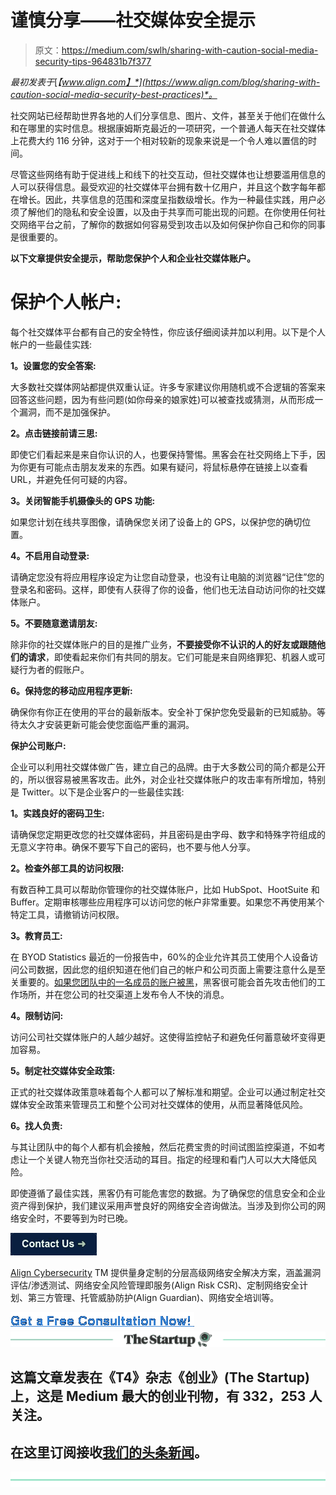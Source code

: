# 谨慎分享——社交媒体安全提示

> 原文：<https://medium.com/swlh/sharing-with-caution-social-media-security-tips-964831b7f377>

*最初发表于*[*【www.align.com】*](https://www.align.com/blog/sharing-with-caution-social-media-security-best-practices)*。*

社交网站已经帮助世界各地的人们分享信息、图片、文件，甚至关于他们在做什么和在哪里的实时信息。根据康姆斯克最近的一项研究，一个普通人每天在社交媒体上花费大约 116 分钟，这对于一个相对较新的现象来说是一个令人难以置信的时间。

尽管这些网络有助于促进线上和线下的社交互动，但社交媒体也让想要滥用信息的人可以获得信息。最受欢迎的社交媒体平台拥有数十亿用户，并且这个数字每年都在增长。因此，共享信息的范围和深度呈指数级增长。作为一种最佳实践，用户必须了解他们的隐私和安全设置，以及由于共享而可能出现的问题。在你使用任何社交网络平台之前，了解你的数据如何容易受到攻击以及如何保护你自己和你的同事是很重要的。

**以下文章提供安全提示，帮助您保护个人和企业社交媒体账户。**

# 保护个人帐户:

每个社交媒体平台都有自己的安全特性，你应该仔细阅读并加以利用。以下是个人帐户的一些最佳实践:

**1。设置您的安全答案:**

大多数社交媒体网站都提供双重认证。许多专家建议你用随机或不合逻辑的答案来回答这些问题，因为有些问题(如你母亲的娘家姓)可以被查找或猜测，从而形成一个漏洞，而不是加强保护。

**2。点击链接前请三思:**

即使它们看起来是来自你认识的人，也要保持警惕。黑客会在社交网络上下手，因为你更有可能点击朋友发来的东西。如果有疑问，将鼠标悬停在链接上以查看 URL，并避免任何可疑的内容。

**3。关闭智能手机摄像头的 GPS 功能:**

如果您计划在线共享图像，请确保您关闭了设备上的 GPS，以保护您的确切位置。

**4。不启用自动登录:**

请确定您没有将应用程序设定为让您自动登录，也没有让电脑的浏览器“记住”您的登录名和密码。这样，即使有人获得了你的设备，他们也无法自动访问你的社交媒体账户。

**5。不要随意邀请朋友:**

除非你的社交媒体账户的目的是推广业务，**不要接受你不认识的人的好友或跟随他们的请求**，即使看起来你们有共同的朋友。它们可能是来自网络罪犯、机器人或可疑行为者的假账户。

**6。保持您的移动应用程序更新:**

确保你有你正在使用的平台的最新版本。安全补丁保护您免受最新的已知威胁。等待太久才安装更新可能会使您面临严重的漏洞。

**保护公司账户:**

企业可以利用社交媒体做广告，建立自己的品牌。由于大多数公司的简介都是公开的，所以很容易被黑客攻击。此外，对企业社交媒体账户的攻击率有所增加，特别是 Twitter。以下是企业客户的一些最佳实践:

**1。实践良好的密码卫生:**

请确保您定期更改您的社交媒体密码，并且密码是由字母、数字和特殊字符组成的无意义字符串。确保不要写下自己的密码，也不要与他人分享。

**2。检查外部工具的访问权限:**

有数百种工具可以帮助你管理你的社交媒体账户，比如 HubSpot、HootSuite 和 Buffer。定期审核哪些应用程序可以访问您的帐户非常重要。如果您不再使用某个特定工具，请撤销访问权限。

**3。教育员工:**

在 BYOD Statistics 最近的一份报告中，60%的企业允许其员工使用个人设备访问公司数据，因此您的组织知道在他们自己的帐户和公司页面上需要注意什么是至关重要的。[如果您团队中的一名成员的账户被黑](https://www.align.com/blog/just-got-hacked-strengthen-cybersecurity)，黑客很可能会首先攻击他们的工作场所，并在您公司的社交渠道上发布令人不快的消息。

**4。限制访问:**

访问公司社交媒体账户的人越少越好。这使得监控帖子和避免任何蓄意破坏变得更加容易。

**5。制定社交媒体安全政策:**

正式的社交媒体政策意味着每个人都可以了解标准和期望。企业可以通过制定社交媒体安全政策来管理员工和整个公司对社交媒体的使用，从而显著降低风险。

**6。找人负责:**

与其让团队中的每个人都有机会接触，然后花费宝贵的时间试图监控渠道，不如考虑让一个关键人物充当你社交活动的耳目。指定的经理和看门人可以大大降低风险。

即使遵循了最佳实践，黑客仍有可能危害您的数据。为了确保您的信息安全和企业资产得到保护，我们建议采用声誉良好的网络安全咨询做法。当涉及到你公司的网络安全时，不要等到为时已晚。

![](img/1316caa99b814bb2f52db7a6efc612c8.png)

[Align Cybersecurity](https://www.aligncybersecurity.com/?__hstc=252426326.0baee8fc874f3d8914b99fa7d4c03624.1510929979757.1527685246151.1527690386358.419&__hssc=252426326.6.1527690386358&__hsfp=313849993) TM 提供量身定制的分层高级网络安全解决方案，涵盖漏洞评估/渗透测试、网络安全风险管理即服务(Align Risk CSR)、定制网络安全计划、第三方管理、托管威胁防护(Align Guardian)、网络安全培训等。

![](img/07659f7bc45c24a50f8f4d432a8d6d5e.png)[![](img/308a8d84fb9b2fab43d66c117fcc4bb4.png)](https://medium.com/swlh)

## 这篇文章发表在《T4》杂志《创业》(The Startup)上，这是 Medium 最大的创业刊物，有 332，253 人关注。

## 在这里订阅接收[我们的头条新闻](http://growthsupply.com/the-startup-newsletter/)。

[![](img/b0164736ea17a63403e660de5dedf91a.png)](https://medium.com/swlh)